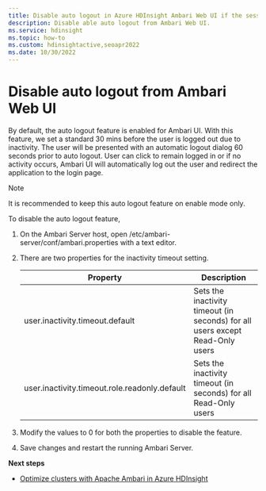 ```yaml
---
title: Disable auto logout in Azure HDInsight Ambari Web UI if the session is inactive.
description: Disable able auto logout from Ambari Web UI.
ms.service: hdinsight
ms.topic: how-to
ms.custom: hdinsightactive,seoapr2022
ms.date: 10/30/2022
---
```


# Disable auto logout from Ambari Web UI

By default, the auto logout feature is enabled for Ambari UI. With this feature, we set a standard 30 mins before the user is logged out due to inactivity. The user will be presented with an automatic logout dialog 60 seconds prior to auto logout. User can click to remain logged in or if no activity occurs, Ambari UI will automatically log out the user and redirect the application to the login page.

> [!NOTE]
> It is recommended to keep this auto logout feature on enable mode only.
 
To disable the auto logout feature,

1. On the Ambari Server host, open /etc/ambari-server/conf/ambari.properties with a text editor.
1. There are two properties for the inactivity timeout setting.
  
   |Property|Description|
   |---|---|
   |user.inactivity.timeout.default|Sets the inactivity timeout (in seconds) for all users except Read-Only users|
   |user.inactivity.timeout.role.readonly.default|Sets the inactivity timeout (in seconds) for all Read-Only users|
  
1. Modify the values to 0 for both the properties to disable the feature.
1. Save changes and restart the running Ambari Server.
  
**Next steps**
  
* [Optimize clusters with Apache Ambari in Azure HDInsight](./hdinsight-changing-configs-via-ambari.md)